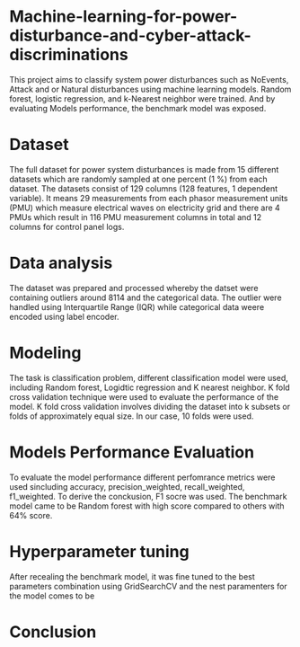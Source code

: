 # Machine-learning-for-power-disturbance-and-cyber-attack-discriminations
This project aims to classify system power disturbances such as NoEvents, Attack and or Natural disturbances using machine learning models. Random forest, logistic regression, and k-Nearest neighbor were trained. And by evaluating Models performance, the benchmark model was exposed.

# Dataset
The full dataset for power system disturbances is made from 15 different datasets which are randomly sampled at one percent (1 %) from each dataset. The datasets consist of 129 columns (128 features, 1 dependent variable). It means 29 measurements from each phasor measurement units (PMU) which measure electrical waves on electricity grid and there are 4 PMUs which result in 116 PMU measurement columns in total and 12 columns for control panel logs.

# Data analysis
The dataset was prepared and processed whereby the datset were containing outliers around 8114 and the categorical data. The outlier were handled using Interquartile Range (IQR) while categorical data weere encoded using label encoder.

# Modeling
The task is classification problem, different classification model were used, including Random forest, Logidtic regression and K nearest neighbor. K fold cross validation technique were used to evaluate the performance of the model. K fold cross validation involves dividing the dataset into k subsets or folds of approximately equal size. In our case, 10 folds were used.

# Models Performance Evaluation 
To evaluate the model performance different perfomrance metrics were used sincluding accuracy, precision_weighted, recall_weighted, f1_weighted. To derive the conckusion, F1 socre was used. The benchmark model came to be Random forest with high score compared to others with 64% score. 

# Hyperparameter tuning
After recealing the benchmark model, it was fine tuned to the best parameters combination using GridSearchCV and the nest paramenters for the model comes to be
# Conclusion

 
